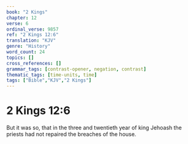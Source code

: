 ```yaml
---
book: "2 Kings"
chapter: 12
verse: 6
ordinal_verse: 9857
ref: "2 Kings 12:6"
translation: "KJV"
genre: "History"
word_count: 24
topics: []
cross_references: []
grammar_tags: [contrast-opener, negation, contrast]
thematic_tags: [time-units, time]
tags: ["Bible","KJV","2 Kings"]
---
```


# 2 Kings 12:6

But it was so, that in the three and twentieth year of king Jehoash the priests had not repaired the breaches of the house.
